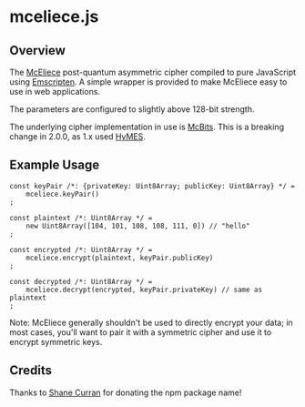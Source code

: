 # mceliece.js

## Overview

The [McEliece](https://en.wikipedia.org/wiki/McEliece_cryptosystem) post-quantum asymmetric
cipher compiled to pure JavaScript using [Emscripten](https://github.com/kripken/emscripten).
A simple wrapper is provided to make McEliece easy to use in web applications.

The parameters are configured to slightly above 128-bit strength.

The underlying cipher implementation in use is [McBits](https://www.win.tue.nl/~tchou/mcbits).
This is a breaking change in 2.0.0, as 1.x used
[HyMES](https://www.rocq.inria.fr/secret/CBCrypto/index.php?pg=hymes).


## Example Usage

	const keyPair /*: {privateKey: Uint8Array; publicKey: Uint8Array} */ =
		mceliece.keyPair()
	;

	const plaintext /*: Uint8Array */ =
		new Uint8Array([104, 101, 108, 108, 111, 0]) // "hello"
	;

	const encrypted /*: Uint8Array */ =
		mceliece.encrypt(plaintext, keyPair.publicKey)
	;

	const decrypted /*: Uint8Array */ =
		mceliece.decrypt(encrypted, keyPair.privateKey) // same as plaintext
	;

Note: McEliece generally shouldn't be used to directly encrypt your data; in most cases, you'll
want to pair it with a symmetric cipher and use it to encrypt symmetric keys.

## Credits

Thanks to [Shane Curran](https://github.com/narruc) for donating the npm package name!
